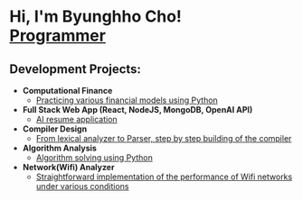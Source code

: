 <h1>Hi, I'm Byunghho Cho! <br/><a href="https://github.com/YOUR_GITHUB_USERNAME">Programmer</a> 
<h2>Development Projects:</h2>

- <b>Computational Finance</b>
  - [Practicing various financial models using Python](https://github.com/bycho-sbu/computational_finance)
- <b>Full Stack Web App (React, NodeJS, MongoDB, OpenAI API)</b>
  - [AI resume application](https://github.com/YOUR_GITHUB_USERNAME/Image-Analysis-Middleware)
- <b>Compiler Design</b>
  - [From lexical analyzer to Parser, step by step building of the compiler](https://github.com/YOUR_GITHUB_USERNAME/Package-Delivery-Pathfinding-Algorithm)
- <b>Algorithm Analysis</b>
  - [Algorithm solving using Python]()
- <b>Network(Wifi) Analyzer</b>
  - [Straightforward implementation of the performance of Wifi networks under various conditions](https://github.com/bycho-sbu/wifi_analyzer)
